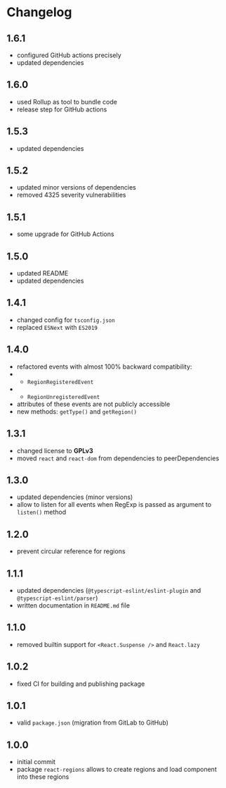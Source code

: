 # Changelog
## 1.6.1
* configured GitHub actions precisely
* updated dependencies

## 1.6.0
* used Rollup as tool to bundle code
* release step for GitHub actions

## 1.5.3
* updated dependencies

## 1.5.2
* updated minor versions of dependencies
* removed 4325 severity vulnerabilities

## 1.5.1
* some upgrade for GitHub Actions

## 1.5.0
* updated README
* updated dependencies

## 1.4.1
* changed config for `tsconfig.json`
* replaced `ESNext` with `ES2019`

## 1.4.0
* refactored events with almost 100% backward compatibility:
* * `RegionRegisteredEvent`
* * `RegionUnregisteredEvent`
* attributes of these events are not publicly accessible
* new methods: `getType()` and `getRegion()`

## 1.3.1
* changed license to **GPLv3**
* moved `react` and `react-dom` from dependencies to peerDependencies

## 1.3.0
* updated dependencies (minor versions)
* allow to listen for all events when RegExp is passed as argument to `listen()` method

## 1.2.0
* prevent circular reference for regions

## 1.1.1
* updated dependencies (`@typescript-eslint/eslint-plugin` and `@typescript-eslint/parser`)
* written documentation in `README.md` file

## 1.1.0
* removed builtin support for `<React.Suspense />` and `React.lazy`

## 1.0.2
* fixed CI for building and publishing package

## 1.0.1
* valid `package.json` (migration from GitLab to GitHub)

## 1.0.0
* initial commit
* package `react-regions` allows to create regions and load component into these regions